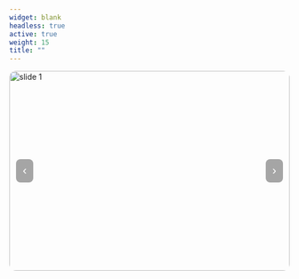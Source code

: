 ```yaml
---
widget: blank
headless: true
active: true
weight: 15
title: ""
---
```


<style>
  .dda-slider{position:relative;max-width:1200px;margin:0 auto;border-radius:12px;overflow:hidden}
  .dda-slider .slides{position:relative;height:360px}
  .dda-slider img{position:absolute;inset:0;width:100%;height:100%;object-fit:cover;opacity:0;transition:opacity .6s ease}
  .dda-slider img.active{opacity:1}
  .dda-slider .ctrl{position:absolute;top:50%;transform:translateY(-50%);background:rgba(0,0,0,.35);border:none;color:#fff;font-size:22px;padding:8px 12px;cursor:pointer;border-radius:8px}
  .dda-slider .prev{left:12px}
  .dda-slider .next{right:12px}
  .dda-slider .dots{position:absolute;left:0;right:0;bottom:10px;display:flex;gap:6px;justify-content:center}
  .dda-slider .dot{width:8px;height:8px;border-radius:50%;background:rgba(255,255,255,.5);cursor:pointer}
  .dda-slider .dot.active{background:#fff}
</style>

<div class="dda-slider" id="ddaSlider">
  <div class="slides">
    <img src="/uploads/slider1.jpg" alt="slide 1" class="active">
    <img src="/uploads/slider2.jpg" alt="slide 2">
    <img src="/uploads/slider3.jpg" alt="slide 3">
  </div>
  <button class="ctrl prev" aria-label="Previous">‹</button>
  <button class="ctrl next" aria-label="Next">›</button>
  <div class="dots"></div>
</div>

<script>
(function(){
  const root = document.getElementById('ddaSlider');
  if(!root) return;
  const imgs = Array.from(root.querySelectorAll('img'));
  const dotsWrap = root.querySelector('.dots');
  let i = 0, timer = null;
  const INTERVAL = 3000;

  imgs.forEach((_, idx)=>{
    const d = document.createElement('span');
    d.className = 'dot' + (idx===0 ? ' active' : '');
    d.addEventListener('click', ()=>go(idx, true));
    dotsWrap.appendChild(d);
  });
  const dots = Array.from(dotsWrap.querySelectorAll('.dot'));

  function show(idx){
    imgs.forEach((im,k)=>im.classList.toggle('active', k===idx));
    dots.forEach((d,k)=>d.classList.toggle('active', k===idx));
  }
  function go(idx, manual=false){
    i = (idx + imgs.length) % imgs.length;
    show(i);
    if (manual) restart();
  }
  function next(){ go(i+1); }
  function prev(){ go(i-1); }

  root.querySelector('.next').addEventListener('click', ()=>go(i+1, true));
  root.querySelector('.prev').addEventListener('click', ()=>go(i-1, true));

  function start(){ stop(); timer = setInterval(next, INTERVAL); }
  function stop(){ if (timer) { clearInterval(timer); timer = null; } }
  function restart(){ start(); }

  root.addEventListener('mouseenter', stop);
  root.addEventListener('mouseleave', start);

  show(0);
  start();
})();
</script>
